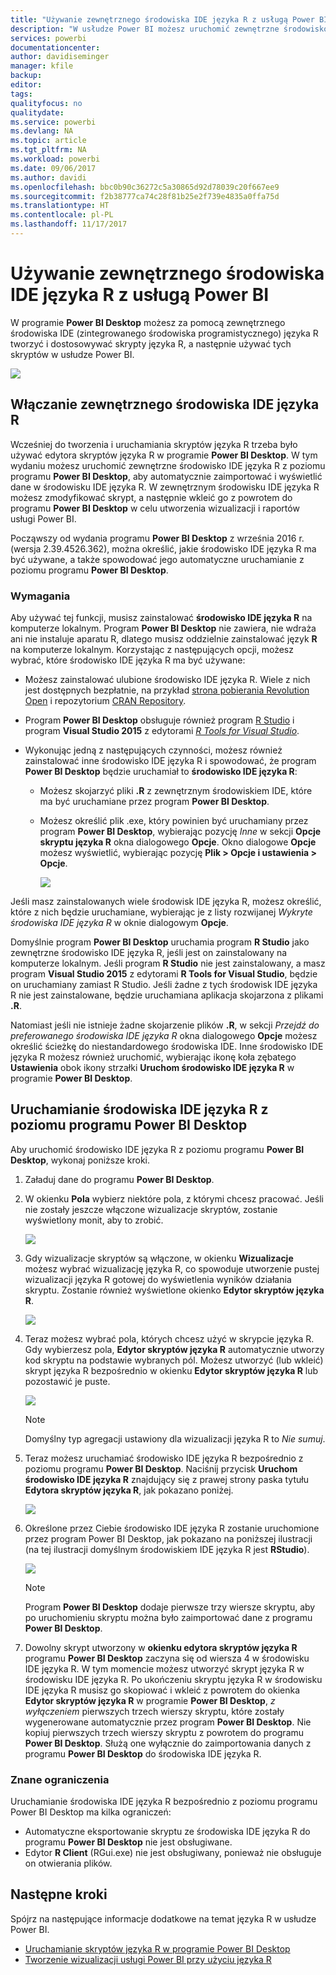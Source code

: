 ```yaml
---
title: "Używanie zewnętrznego środowiska IDE języka R z usługą Power BI"
description: "W usłudze Power BI możesz uruchomić zewnętrzne środowisko IDE i korzystać z niego"
services: powerbi
documentationcenter: 
author: davidiseminger
manager: kfile
backup: 
editor: 
tags: 
qualityfocus: no
qualitydate: 
ms.service: powerbi
ms.devlang: NA
ms.topic: article
ms.tgt_pltfrm: NA
ms.workload: powerbi
ms.date: 09/06/2017
ms.author: davidi
ms.openlocfilehash: bbc0b90c36272c5a30865d92d78039c20f667ee9
ms.sourcegitcommit: f2b38777ca74c28f81b25e2f739e4835a0ffa75d
ms.translationtype: HT
ms.contentlocale: pl-PL
ms.lasthandoff: 11/17/2017
---
```

# <a name="use-an-external-r-ide-with-power-bi"></a>Używanie zewnętrznego środowiska IDE języka R z usługą Power BI
W programie **Power BI Desktop** możesz za pomocą zewnętrznego środowiska IDE (zintegrowanego środowiska programistycznego) języka R tworzyć i dostosowywać skrypty języka R, a następnie używać tych skryptów w usłudze Power BI.

![](media/desktop-r-ide/r-ide_1a.png)

## <a name="enable-an-external-r-ide"></a>Włączanie zewnętrznego środowiska IDE języka R
Wcześniej do tworzenia i uruchamiania skryptów języka R trzeba było używać edytora skryptów języka R w programie **Power BI Desktop**. W tym wydaniu możesz uruchomić zewnętrzne środowisko IDE języka R z poziomu programu **Power BI Desktop**, aby automatycznie zaimportować i wyświetlić dane w środowisku IDE języka R. W zewnętrznym środowisku IDE języka R możesz zmodyfikować skrypt, a następnie wkleić go z powrotem do programu **Power BI Desktop** w celu utworzenia wizualizacji i raportów usługi Power BI.

Począwszy od wydania programu **Power BI Desktop** z września 2016 r. (wersja 2.39.4526.362), można określić, jakie środowisko IDE języka R ma być używane, a także spowodować jego automatyczne uruchamianie z poziomu programu **Power BI Desktop**.

### <a name="requirements"></a>Wymagania
Aby używać tej funkcji, musisz zainstalować **środowisko IDE języka R** na komputerze lokalnym. Program **Power BI Desktop** nie zawiera, nie wdraża ani nie instaluje aparatu R, dlatego musisz oddzielnie zainstalować język **R** na komputerze lokalnym. Korzystając z następujących opcji, możesz wybrać, które środowisko IDE języka R ma być używane:

* Możesz zainstalować ulubione środowisko IDE języka R. Wiele z nich jest dostępnych bezpłatnie, na przykład [strona pobierania Revolution Open](https://mran.revolutionanalytics.com/download/) i repozytorium [CRAN Repository](https://cran.r-project.org/bin/windows/base/).
* Program **Power BI Desktop** obsługuje również program [R Studio](https://www.rstudio.com/) i program **Visual Studio 2015** z edytorami [*R Tools for Visual Studio*](https://beta.visualstudio.com/vs/rtvs/).
* Wykonując jedną z następujących czynności, możesz również zainstalować inne środowisko IDE języka R i spowodować, że program **Power BI Desktop** będzie uruchamiał to **środowisko IDE języka R**:
  
  * Możesz skojarzyć pliki **.R** z zewnętrznym środowiskiem IDE, które ma być uruchamiane przez program **Power BI Desktop**.
  * Możesz określić plik .exe, który powinien być uruchamiany przez program **Power BI Desktop**, wybierając pozycję *Inne* w sekcji **Opcje skryptu języka R** okna dialogowego **Opcje**. Okno dialogowe **Opcje** możesz wyświetlić, wybierając pozycję **Plik > Opcje i ustawienia > Opcje**.
    
    ![](media/desktop-r-ide/r-ide_1b.png)

Jeśli masz zainstalowanych wiele środowisk IDE języka R, możesz określić, które z nich będzie uruchamiane, wybierając je z listy rozwijanej *Wykryte środowiska IDE języka R* w oknie dialogowym **Opcje**.

Domyślnie program **Power BI Desktop** uruchamia program **R Studio** jako zewnętrzne środowisko IDE języka R, jeśli jest on zainstalowany na komputerze lokalnym. Jeśli program **R Studio** nie jest zainstalowany, a masz program **Visual Studio 2015** z edytorami **R Tools for Visual Studio**, będzie on uruchamiany zamiast R Studio. Jeśli żadne z tych środowisk IDE języka R nie jest zainstalowane, będzie uruchamiana aplikacja skojarzona z plikami **.R**.

Natomiast jeśli nie istnieje żadne skojarzenie plików **.R**, w sekcji *Przejdź do preferowanego środowiska IDE języka R* okna dialogowego **Opcje** możesz określić ścieżkę do niestandardowego środowiska IDE. Inne środowisko IDE języka R możesz również uruchomić, wybierając ikonę koła zębatego **Ustawienia** obok ikony strzałki **Uruchom środowisko IDE języka R** w programie **Power BI Desktop**.

## <a name="launch-an-r-ide-from-power-bi-desktop"></a>Uruchamianie środowiska IDE języka R z poziomu programu Power BI Desktop
Aby uruchomić środowisko IDE języka R z poziomu programu **Power BI Desktop**, wykonaj poniższe kroki.

1. Załaduj dane do programu **Power BI Desktop**.
2. W okienku **Pola** wybierz niektóre pola, z którymi chcesz pracować. Jeśli nie zostały jeszcze włączone wizualizacje skryptów, zostanie wyświetlony monit, aby to zrobić.
   
   ![](media/desktop-r-ide/r-ide_3.png)
3. Gdy wizualizacje skryptów są włączone, w okienku **Wizualizacje** możesz wybrać wizualizację języka R, co spowoduje utworzenie pustej wizualizacji języka R gotowej do wyświetlenia wyników działania skryptu. Zostanie również wyświetlone okienko **Edytor skryptów języka R**.
   
   ![](media/desktop-r-ide/r-ide_4.png)
4. Teraz możesz wybrać pola, których chcesz użyć w skrypcie języka R. Gdy wybierzesz pola, **Edytor skryptów języka R** automatycznie utworzy kod skryptu na podstawie wybranych pól. Możesz utworzyć (lub wkleić) skrypt języka R bezpośrednio w okienku **Edytor skryptów języka R** lub pozostawić je puste.
   
   ![](media/desktop-r-ide/r-ide_5.png)
   
   > [!NOTE]
   > Domyślny typ agregacji ustawiony dla wizualizacji języka R to *Nie sumuj*.
   > 
   > 
5. Teraz możesz uruchamiać środowisko IDE języka R bezpośrednio z poziomu programu **Power BI Desktop**. Naciśnij przycisk **Uruchom środowisko IDE języka R** znajdujący się z prawej strony paska tytułu **Edytora skryptów języka R**, jak pokazano poniżej.
   
   ![](media/desktop-r-ide/r-ide_6.png)
6. Określone przez Ciebie środowisko IDE języka R zostanie uruchomione przez program Power BI Desktop, jak pokazano na poniższej ilustracji (na tej ilustracji domyślnym środowiskiem IDE języka R jest **RStudio**).
   
   ![](media/desktop-r-ide/r-ide_7.png)
   
   > [!NOTE]
   > Program **Power BI Desktop** dodaje pierwsze trzy wiersze skryptu, aby po uruchomieniu skryptu można było zaimportować dane z programu **Power BI Desktop**.
   > 
   > 
7. Dowolny skrypt utworzony w **okienku edytora skryptów języka R** programu **Power BI Desktop** zaczyna się od wiersza 4 w środowisku IDE języka R. W tym momencie możesz utworzyć skrypt języka R w środowisku IDE języka R. Po ukończeniu skryptu języka R w środowisku IDE języka R musisz go skopiować i wkleić z powrotem do okienka **Edytor skryptów języka R** w programie **Power BI Desktop**, *z wyłączeniem* pierwszych trzech wierszy skryptu, które zostały wygenerowane automatycznie przez program **Power BI Desktop**. Nie kopiuj pierwszych trzech wierszy skryptu z powrotem do programu **Power BI Desktop**. Służą one wyłącznie do zaimportowania danych z programu **Power BI Desktop** do środowiska IDE języka R.

### <a name="known-limitations"></a>Znane ograniczenia
Uruchamianie środowiska IDE języka R bezpośrednio z poziomu programu Power BI Desktop ma kilka ograniczeń:

* Automatyczne eksportowanie skryptu ze środowiska IDE języka R do programu **Power BI Desktop** nie jest obsługiwane.
* Edytor **R Client** (RGui.exe) nie jest obsługiwany, ponieważ nie obsługuje on otwierania plików.

## <a name="next-steps"></a>Następne kroki
Spójrz na następujące informacje dodatkowe na temat języka R w usłudze Power BI.

* [Uruchamianie skryptów języka R w programie Power BI Desktop](desktop-r-scripts.md)
* [Tworzenie wizualizacji usługi Power BI przy użyciu języka R](desktop-r-visuals.md)

